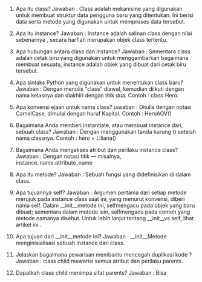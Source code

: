 1. Apa itu class?
Jawaban : Class adalah mekanisme yang digunakan untuk membuat struktur data pengguna baru yang ditentukan. Ini 
berisi data serta metode yang digunakan untuk memproses data tersebut.

2. Apa itu instance?
Jawaban : Instance adalah salinan class dengan nilai sebenarnya , secara harfiah merupakan objek class tertentu.

3. Apa hubungan antara class dan instance?
Jawaban : Sementara class adalah cetak biru yang digunakan untuk menggambarkan bagaimana membuat sesuatu, instance adalah objek yang dibuat dari cetak biru tersebut.

4. Apa sintaks Python yang digunakan untuk menentukan class baru?
Jawaban : Dengan menulis "class" diawal, kemudian diikuti dengan  nama kelasnya dan diakhiri dengan titik dua. 
Contoh  : class Hero:

5. Apa konvensi ejaan untuk nama class?
jawaban : Ditulis dengan notasi CamelCase, dimulai dengan huruf Kapital. 
Contoh  : HeroAOV()

6. Bagaimana Anda memberi instantiate, atau membuat instance dari, sebuah class?
Jawaban : Dengan menggunakan tanda kurung () setelah nama classnya. 
Contoh  : hero = Liliana()

7. Bagaimana Anda mengakses atribut dan perilaku instance class?
Jawaban : Dengan notasi titik — misalnya, instance_name.attribute_name

8. Apa itu metode? 
Jawaban : Sebuah fungsi yang didefinisikan di dalam class.

9. Apa tujuannya self?
Jawaban : Argumen pertama dari setiap metode merujuk pada instance class saat ini, yang menurut konvensi, diberi nama self. Dalam __init__metode ini, selfmengacu pada objek yang baru dibuat; sementara dalam metode lain, selfmengacu pada contoh yang metode namanya disebut. Untuk lebih lanjut tentang __init__vs self, lihat artikel ini .

10. Apa tujuan dari __init__metode ini?
Jawaban : __init__Metode menginisialisasi sebuah instance dari class.

11. Jelaskan bagaimana pewarisan membantu mencegah duplikasi kode ?
Jawaban : class child mewarisi semua atribut dan perilaku parents.

12. Dapatkah class child menimpa sifat parents?
Jawaban : Bisa